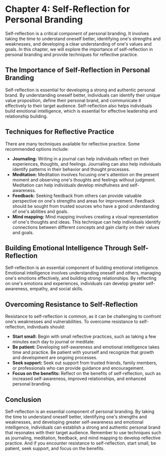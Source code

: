 Chapter 4: Self-Reflection for Personal Branding
================================================

Self-reflection is a critical component of personal branding. It involves taking the time to understand oneself better, identifying one's strengths and weaknesses, and developing a clear understanding of one's values and goals. In this chapter, we will explore the importance of self-reflection in personal branding and provide techniques for reflective practice.

The Importance of Self-Reflection in Personal Branding
------------------------------------------------------

Self-reflection is essential for developing a strong and authentic personal brand. By understanding oneself better, individuals can identify their unique value proposition, define their personal brand, and communicate it effectively to their target audience. Self-reflection also helps individuals build emotional intelligence, which is essential for effective leadership and relationship building.

Techniques for Reflective Practice
----------------------------------

There are many techniques available for reflective practice. Some recommended options include:

* **Journaling:** Writing in a journal can help individuals reflect on their experiences, thoughts, and feelings. Journaling can also help individuals identify patterns in their behavior and thought processes.
* **Meditation:** Meditation involves focusing one's attention on the present moment and observing one's thoughts and feelings without judgment. Meditation can help individuals develop mindfulness and self-awareness.
* **Feedback:** Seeking feedback from others can provide valuable perspective on one's strengths and areas for improvement. Feedback should be sought from trusted sources who have a good understanding of one's abilities and goals.
* **Mind mapping:** Mind mapping involves creating a visual representation of one's thoughts and ideas. This technique can help individuals identify connections between different concepts and gain clarity on their values and goals.

Building Emotional Intelligence Through Self-Reflection
-------------------------------------------------------

Self-reflection is an essential component of building emotional intelligence. Emotional intelligence involves understanding oneself and others, managing one's emotions effectively, and building strong relationships. By reflecting on one's emotions and experiences, individuals can develop greater self-awareness, empathy, and social skills.

Overcoming Resistance to Self-Reflection
----------------------------------------

Resistance to self-reflection is common, as it can be challenging to confront one's weaknesses and vulnerabilities. To overcome resistance to self-reflection, individuals should:

* **Start small:** Begin with small reflective practices, such as taking a few minutes each day to journal or meditate.
* **Be patient:** Developing self-awareness and emotional intelligence takes time and practice. Be patient with yourself and recognize that growth and development are ongoing processes.
* **Seek support:** Seek out support from trusted friends, family members, or professionals who can provide guidance and encouragement.
* **Focus on the benefits:** Reflect on the benefits of self-reflection, such as increased self-awareness, improved relationships, and enhanced personal branding.

Conclusion
----------

Self-reflection is an essential component of personal branding. By taking the time to understand oneself better, identifying one's strengths and weaknesses, and developing greater self-awareness and emotional intelligence, individuals can establish a strong and authentic personal brand that resonates with their target audience. Remember to use techniques such as journaling, meditation, feedback, and mind mapping to develop reflective practice. And if you encounter resistance to self-reflection, start small, be patient, seek support, and focus on the benefits.
